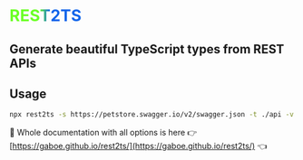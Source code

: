 # <span style="background: linear-gradient(90deg, #6bff25 41%, #1366ea 56%); -webkit-background-clip: text; color: transparent;">REST2TS</span>

## Generate beautiful TypeScript types from REST APIs

## Usage

```bash
npx rest2ts -s https://petstore.swagger.io/v2/swagger.json -t ./api -v "'https://petstore.swagger.io/v2'"
```

📖 Whole documentation with all options is here 👉 [https://gaboe.github.io/rest2ts/](https://gaboe.github.io/rest2ts/) 👈

